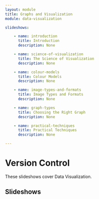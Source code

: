 ```yaml
---
layout: module
title: Graphs and Visualization 
module: data-visualization

slideshows:

    - name: introduction
      title: Introduction
      description: None

    - name: science-of-visualization
      title: The Science of Visualization
      description: None

    - name: colour-models
      title: Colour Models
      description: None

    - name: image-types-and-formats
      title: Image Types and Formats
      description: None

    - name: graph-types
      title: Choosing the Right Graph
      description: None

    - name: practical-techniques
      title: Practical Techniques
      description: None

---
```


# Version Control

These slideshows cover Data Visualization.

## Slideshows
